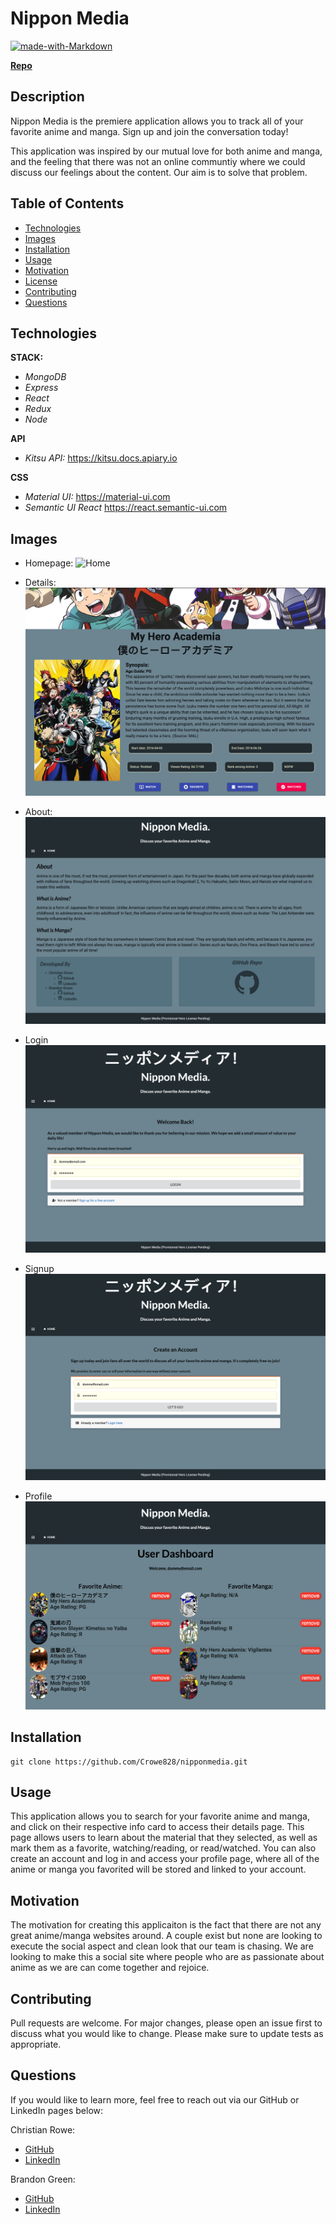 # Nippon Media

[![made-with-Markdown](https://img.shields.io/badge/Made%20with-Markdown-1f425f.svg)](http://commonmark.org)

**[Repo](https://github.com/Crowe828/nipponmedia)**

<!-- **[Deployment](INSERT DEPLOYMENT HERE)** -->

## Description

Nippon Media is the premiere application allows you to track all of your favorite anime and manga. Sign up and join the conversation today!

This application was inspired by our mutual love for both anime and manga, and the feeling that there was not an online communtiy where we could discuss our feelings about the content. Our aim is to solve that problem.

## Table of Contents

- [Technologies](#Technologies)
- [Images](#images)
- [Installation](#installation)
- [Usage](#usage)
- [Motivation](#motivation)
- [License](#license)
- [Contributing](#contributing)
- [Questions](#tests)

## Technologies

**STACK:**

- _MongoDB_
- _Express_
- _React_
- _Redux_
- _Node_

**API**

- _Kitsu API:_ https://kitsu.docs.apiary.io

**CSS**

- _Material UI:_ https://material-ui.com
- _Semantic UI React_ https://react.semantic-ui.com

## Images

- Homepage:
  ![Home](https://github.com/Crowe828/nipponmedia/blob/main/client/public/images/home.png)

- Details:
  ![Details](https://github.com/Crowe828/nipponmedia/blob/main/client/public/images/details.png)

- About:
  ![About](https://github.com/Crowe828/nipponmedia/blob/main/client/public/images/about.png)

- Login
  ![Login](https://github.com/Crowe828/nipponmedia/blob/main/client/public/images/login.png)

- Signup
  ![Signup](https://github.com/Crowe828/nipponmedia/blob/main/client/public/images/signup.png)

- Profile
  ![Profile](https://github.com/Crowe828/nipponmedia/blob/main/client/public/images/profile.png)

## Installation

```
git clone https://github.com/Crowe828/nipponmedia.git
```

## Usage

This application allows you to search for your favorite anime and manga, and click on their respective info card to access their details page. This page allows users to learn about the material that they selected, as well as mark them as a favorite, watching/reading, or read/watched. You can also create an account and log in and access your profile page, where all of the anime or manga you favorited will be stored and linked to your account.

## Motivation

The motivation for creating this applicaiton is the fact that there are not any great anime/manga websites around. A couple exist but none are looking to execute the social aspect and clean look that our team is chasing. We are looking to make this a social site where people who are as passionate about anime as we are can come together and rejoice.

## Contributing

Pull requests are welcome. For major changes, please open an issue first to discuss what you would like to change.
Please make sure to update tests as appropriate.

## Questions

If you would like to learn more, feel free to reach out via our GitHub or LinkedIn pages below:

Christian Rowe:

- [GitHub](https://github.com/Crowe828)
- [LinkedIn](https://www.linkedin.com/in/christiantrowe/)

Brandon Green:

- [GitHub](https://github.com/BrandonGreenOAB)
- [LinkedIn](https://www.linkedin.com/in/brandon-d-green/)
